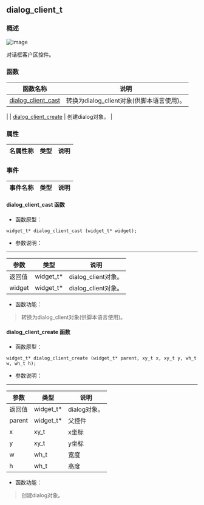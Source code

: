 ## dialog\_client\_t
### 概述
![image](images/dialog_client_t_0.png)

 对话框客户区控件。
### 函数
<p id="dialog_client_t_methods">

| 函数名称 | 说明 | 
| -------- | ------------ | 
| <a href="#dialog_client_t_dialog_client_cast">dialog\_client\_cast</a> |  转换为dialog_client对象(供脚本语言使用)。 |
| <a href="#dialog_client_t_dialog_client_create">dialog\_client\_create</a> |  创建dialog对象。 |
### 属性
<p id="dialog_client_t_properties">

| 名属性称 | 类型 | 说明 | 
| -------- | ----- | ------------ | 
### 事件
<p id="dialog_client_t_events">

| 事件名称 | 类型  | 说明 | 
| -------- | ----- | ------- | 
#### dialog\_client\_cast 函数
* 函数原型：

```
widget_t* dialog_client_cast (widget_t* widget);
```

* 参数说明：

-----------------------

| 参数 | 类型 | 说明 |
| -------- | ----- | --------- |
| 返回值 | widget\_t* | dialog\_client对象。 |
| widget | widget\_t* | dialog\_client对象。 |
* 函数功能：

> <p id="dialog_client_t_dialog_client_cast"> 转换为dialog_client对象(供脚本语言使用)。



#### dialog\_client\_create 函数
* 函数原型：

```
widget_t* dialog_client_create (widget_t* parent, xy_t x, xy_t y, wh_t w, wh_t h);
```

* 参数说明：

-----------------------

| 参数 | 类型 | 说明 |
| -------- | ----- | --------- |
| 返回值 | widget\_t* | dialog对象。 |
| parent | widget\_t* | 父控件 |
| x | xy\_t | x坐标 |
| y | xy\_t | y坐标 |
| w | wh\_t | 宽度 |
| h | wh\_t | 高度 |
* 函数功能：

> <p id="dialog_client_t_dialog_client_create"> 创建dialog对象。



